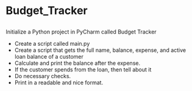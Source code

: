 # Budget_Tracker

## 
Initialize a Python project in PyCharm called Budget Tracker
 * Create a script called main.py
 * Create a script that gets the full name, balance, expense, and active loan balance of a customer
 * Calculate and print the balance after the expense.
 * If the customer spends from the loan, then tell about it
 * Do necessary checks.
 * Print in a readable and nice format.
